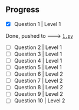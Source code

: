 Progress
---

- [x] Question 1  | Level 1

Done, pushed to ---> [`1.py`](https://github.com/crazyuploader/Python/blob/master/Practice/1.py)
- [ ] Question 2  | Level 1
- [ ] Question 3  | Level 1
- [ ] Question 4  | Level 1
- [ ] Question 5  | Level 1
- [ ] Question 6  | Level 2
- [ ] Question 7  | Level 2
- [ ] Question 8  | Level 2
- [ ] Question 9  | Level 2
- [ ] Question 10 | Level 2
